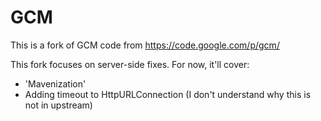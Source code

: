 GCM
===

This is a fork of GCM code from https://code.google.com/p/gcm/

This fork focuses on server-side fixes. For now, it'll cover:
 - 'Mavenization'
 - Adding timeout to HttpURLConnection (I don't understand why this is not in upstream)
